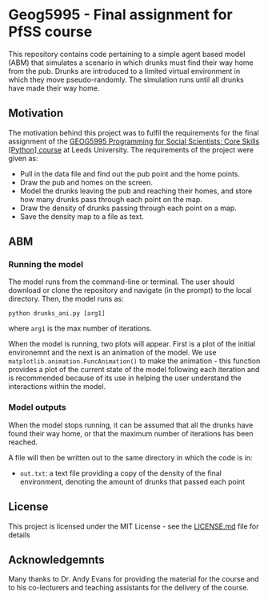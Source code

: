 # Geog5995 - Final assignment for PfSS course

This repository contains code pertaining to a simple agent based model (ABM) that simulates a scenario in which drunks must find their way home from the pub. Drunks are introduced to a limited virtual environment in which they move pseudo-randomly. The simulation runs until all drunks have made their way home.

## Motivation

The motivation behind this project was to fulfil the requirements for the final assignment of the [GEOG5995 Programming for Social Scientists: Core Skills [Python] course](http://www.geog.leeds.ac.uk/courses/computing/study/core-python-phd/ "GEOG5995") at Leeds University. The requirements of the project were given as:

* Pull in the data file and find out the pub point and the home points.
* Draw the pub and homes on the screen.
* Model the drunks leaving the pub and reaching their homes, and store how many drunks pass through each point on the map.
* Draw the density of drunks passing through each point on a map.
* Save the density map to a file as text.


## ABM

### Running the model

The model runs from the command-line or terminal. The user should download or clone the repository and navigate (in the prompt) to the local directory. Then, the model runs as:

```python drunks_ani.py [arg1]```

where  ```arg1``` is the max number of iterations.

When the model is running, two plots will appear. First is a plot of the initial environemnt and the next is an animation of the model. We use ```matplotlib.animation.FuncAnimation()``` to make the animation - this function provides a plot of the current state of the model following each iteration and is recommended because of its use in helping the user understand the interactions within the model.


### Model outputs

When the model stops running, it can be assumed that all the drunks have found their way home, or that the maximum number of iterations has been reached. 

A file will then be written out to the same directory in which the code is in:

* ```out.txt```: a text file providing a copy of the density of the final environment, denoting the amount of drunks that passed each point


## License

This project is licensed under the MIT License - see the [LICENSE.md](LICENSE.md) file for details

## Acknowledgemnts

Many thanks to Dr. Andy Evans for providing the material for the course and to his co-lecturers and teaching assistants for the delivery of the course. 
